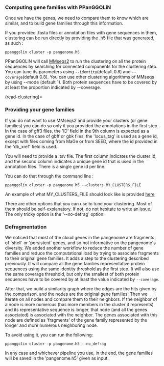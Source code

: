 
### Computing gene families with PPanGGOLiN

Once we have the genes, we need to compare them to know which are similar, and to build gene families through this information. 

If you provided .fasta files or annotation files with gene sequences in them, clustering can be run directly by providing the .h5 file that was generated, as such : 

```
ppanggolin cluster -p pangenome.h5
```

PPanGGOLiN will call [MMseqs2](https://github.com/soedinglab/MMseqs2) to run the clustering on all the protein sequences by searching for connected components for the clustering step. 
You can tune its parameters using `--identity`(default 0.8) and `--coverage`(default 0.8). 
You can use other clustering algorithms of MMseqs by using --mode (default 1). 
Both protein sequences have to be covered by at least the proportion indicated by --coverage.

(read-clustering)=
### Providing your gene families

If you do not want to use MMseqs2 and provide your clusters (or gene families) you can do so only if you provided the annotations in the first step. 
In the case of gff3 files, the 'ID' field in the 9th column is expected as a gene id. 
In the case of gbff or gbk files, the 'locus_tag' is used as a gene id, except with files coming from MaGe or from SEED, where the id provided in the 'db_xref' field is used.

You will need to provide a .tsv file. 
The first column indicates the cluster id, and the second column indicates a unique gene id that is used in the annotation files. 
There is a single gene id per line.

You can do that through the command line : 

`ppanggolin cluster -p pangenome.h5 --clusters MY_CLUSTERS_FILE`

An example of what MY_CLUSTERS_FILE should look like is provided [here](https://github.com/labgem/PPanGGOLiN/blob/master/testingDataset/clusters.tsv)

There are other options that you can use to tune your clustering. 
Most of them should be self-explanatory. 
If not, do not hesitate to write an [issue](https://github.com/labgem/PPanGGOLiN/issues). 
The only tricky option is the '--no-defrag' option. 


### Defragmentation

We noticed that most of the cloud genes in the pangenome are fragments of 'shell' or 'persistent' genes, and so not informative on the pangenome's diversity. 
We added another workflow to reduce the number of gene families and reduce the computational load by trying to associate fragments to their original gene families.
It adds a step to the clustering described previously. 
It will compare all the gene families representative protein sequences using the same identity threshold as the first step. 
It will also use the same coverage threshold, but only the smallest of both protein sequences have to be covered by at least the value indicated by `--coverage`.

After that, we build a similarity graph where the edges are the hits given by the comparison, and the nodes are the original gene families. 
Then we iterate on all nodes and compare them to their neighbors. 
If the neighbor of a node is more numerous (has more members in the cluster it represents) and its representative sequence is longer, that node (and all the genes associated) is associated with the neighbor. 
The genes associated with this node are defined as 'fragments' of the gene family represented by the longer and more numerous neighboring node.


To avoid using it, you can run the following:

```
ppanggolin cluster -p pangenome.h5 --no_defrag
```


In any case and whichever pipeline you use, in the end, the gene families will be saved in the 'pangenome.h5' given as input.
